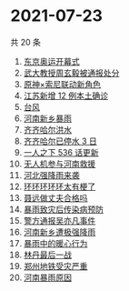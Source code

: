 # 2021-07-23

共 20 条

<!-- BEGIN -->
<!-- 最后更新时间 Fri Jul 23 2021 20:08:49 GMT+0800 (China Standard Time) -->

1. [东京奥运开幕式](https://www.zhihu.com/search?q=奥运)
1. [武大教授周玄毅被通报处分](https://www.zhihu.com/search?q=周玄毅)
1. [原神×索尼联动新角色](https://www.zhihu.com/search?q=原神)
1. [江苏新增 12 例本土确诊](https://www.zhihu.com/search?q=南京疫情)
1. [台风](https://www.zhihu.com/search?q=台风)
1. [河南新乡暴雨](https://www.zhihu.com/search?q=河南新乡)
1. [齐齐哈尔洪水](https://www.zhihu.com/search?q=齐齐哈尔)
1. [齐齐哈尔已停水 3 日](https://www.zhihu.com/search?q=齐齐哈尔)
1. [一人之下 536 话更新](https://www.zhihu.com/search?q=一人之下)
1. [无人机参与河南救援](https://www.zhihu.com/search?q=翼龙无人机)
1. [河北强降雨来袭](https://www.zhihu.com/search?q=河北暴雨)
1. [环环环环环太有梗了](https://www.zhihu.com/search?q=环环环环环)
1. [聂远做丈夫合格吗](https://www.zhihu.com/search?q=做家务的男人3)
1. [暴雨致灾后传染病预防](https://www.zhihu.com/search?q=暴雨后感染)
1. [警方通报吴亦凡事件](https://www.zhihu.com/search?q=吴亦凡)
1. [河南新乡遭极强降雨](https://www.zhihu.com/search?q=豫北暴雨)
1. [暴雨中的暖心行为](https://www.zhihu.com/search?q=暖心行为)
1. [林丹最后一战](https://www.zhihu.com/search?q=林丹最后一战)
1. [郑州地铁受灾严重](https://www.zhihu.com/search?q=郑州地铁)
1. [河南暴雨原因](https://www.zhihu.com/search?q=河南暴雨原因)

<!-- END -->
